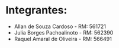 # Integrantes:
- Allan de Souza Cardoso - RM: 561721
- Julia Borges Pachoalinoto - RM: 562390
- Raquel Amaral de Oliveira - RM: 566491
